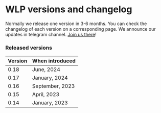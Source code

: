 # WLP versions and changelog

Normally we release one version in 3-6 months. You can check the changelog of each version on a corresponding page. We announce our updates in telegram channel. [Join us there](https://t.me/notifyteos)!

### Released versions <a href="#available-graph-api-versions" id="available-graph-api-versions"></a>

| Version | When introduced |
| ------- | --------------- |
| 0.18    | June, 2024      |
| 0.17    | January, 2024   |
| 0.16    | September, 2023 |
| 0.15    | April, 2023     |
| 0.14    | January, 2023   |

